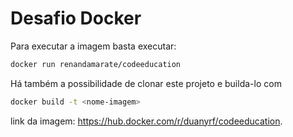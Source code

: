 
# Desafio Docker

Para executar a imagem basta executar:
```bash
docker run renandamarate/codeeducation
```

Há também a possibilidade de clonar este projeto e builda-lo com

```bash
docker build -t <nome-imagem>
```

link da imagem: https://hub.docker.com/r/duanyrf/codeeducation.